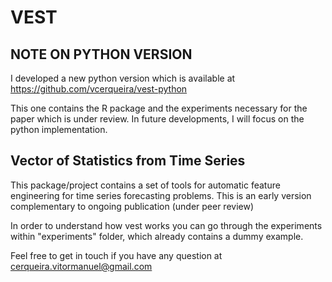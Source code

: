 # VEST 

## NOTE ON PYTHON VERSION

I developed a new python version which is available at https://github.com/vcerqueira/vest-python

This one contains the R package and the experiments necessary for the paper which is under review.
In future developments, I will focus on the python implementation.


## Vector of Statistics from Time Series

This package/project contains a set of tools for automatic feature engineering for time series forecasting problems.
This is an early version complementary to ongoing publication (under peer review)

In order to understand how vest works you can go through the experiments within "experiments" folder, which already contains a dummy example.

Feel free to get in touch if you have any question at cerqueira.vitormanuel@gmail.com
